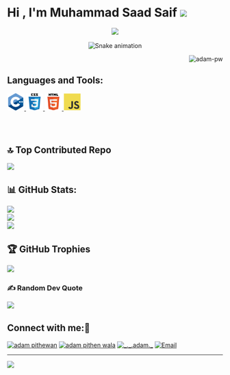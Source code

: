 <h1 align="left"><b>Hi , I'm Muhammad Saad Saif </b><img src="https://media.giphy.com/media/hvRJCLFzcasrR4ia7z/giphy.gif" width="35"></h1>
<!--  -->
<p align="center">
  <a href="https://github.com/DenverCoder1/readme-typing-svg"><img src="https://readme-typing-svg.herokuapp.com?font=Time+New+Roman&color=cyan&size=25&center=true&vCenter=true&width=600&height=100&lines=Computer+Science+Student;"></a>
</p>
<!--snake animation-->
<div align="center">
  <img src="https://profile-readme-generator.com/assets/snake.svg" alt="Snake animation" />
</div>
<!--gif animaiton of computer-->
<p><img align="right" src="https://github.com/Adam-pw/Adam-pw/blob/main/animation_500_kxa883sd.gif" alt="adam-pw" height="350" /></p>

<br>

<h2 align="left">Languages and Tools:</h2>
<p align="left"> 
  <!--cpp-->
  <a href="https://www.w3schools.com/cpp/" target="_blank" rel="noreferrer">
    <img src="https://raw.githubusercontent.com/devicons/devicon/master/icons/cplusplus/cplusplus-original.svg"
      alt="cplusplus" width="40" height="40" /> </a>
  <!--css-->
  <a href="https://www.w3schools.com/css/" target="_blank"
    rel="noreferrer"> <img
      src="https://raw.githubusercontent.com/devicons/devicon/master/icons/css3/css3-original-wordmark.svg" alt="css3"
      width="40" height="40" /> </a>
  <!--html-->
  <a href="https://www.w3.org/html/" target="_blank" rel="noreferrer"> <img
      src="https://raw.githubusercontent.com/devicons/devicon/master/icons/html5/html5-original-wordmark.svg"
      alt="html5" width="40" height="40" /> </a>
  <!--js-->
  <a href="https://developer.mozilla.org/en-US/docs/Web/JavaScript" target="_blank"
    rel="noreferrer"> <img
      src="https://raw.githubusercontent.com/devicons/devicon/master/icons/javascript/javascript-original.svg"
      alt="javascript" width="40" height="40" /> </a> 
   </p>

<br>


<br>


## 🔝 Top Contributed Repo
![](https://github-contributor-stats.vercel.app/api?username=M-Saad-saif&limit=5&theme=transparent&combine_all_yearly_contributions=true)

## 📊 GitHub Stats:
![](https://github-readme-stats.vercel.app/api?username=M-Saad-saif&theme=blue_navy&hide_border=false&include_all_commits=false&count_private=false)<br/>
![](https://nirzak-streak-stats.vercel.app/?user=M-Saad-saif&theme=blue_navy&hide_border=false)<br/>
![](https://github-readme-stats.vercel.app/api/top-langs/?username=M-Saad-saif&theme=blue_navy&hide_border=false&include_all_commits=false&count_private=false&layout=compact)

## 🏆 GitHub Trophies
![](https://github-profile-trophy.vercel.app/?username=M-Saad-saif&theme=radical&no-frame=false&no-bg=true&margin-w=4)

### ✍️ Random Dev Quote
![](https://quotes-github-readme.vercel.app/api?type=horizontal&theme=radical)



<!--socila media accounts-->
<h2 align="left">Connect with me:🤝</h2>
<p align="left">
<!--linkdin-->
  <a href="https://www.linkedin.com/in/Muhammad Saad saif/" target="blank"><img align="center"
      src="https://raw.githubusercontent.com/rahuldkjain/github-profile-readme-generator/master/src/images/icons/Social/linked-in-alt.svg"
      alt="adam pithewan" height="30" width="40" /></a>
<!--facebook-->
  <a href="https://fb.com/Saad Saif" target="blank"><img align="center"
      src="https://raw.githubusercontent.com/rahuldkjain/github-profile-readme-generator/master/src/images/icons/Social/facebook.svg"
      alt="adam pithen wala" height="30" width="40" /></a>
<!--instagram-->
  <a href="https://instagram.com/saadsaifsheikh" target="blank"><img align="center"
      src="https://raw.githubusercontent.com/rahuldkjain/github-profile-readme-generator/master/src/images/icons/Social/instagram.svg"
      alt="_._.adam._" height="30" width="40" /></a>
  <!--Email-->
  <a href="mailto:gcsaadsaif123@gmail.com" target="blank"><img align="center"
      src="https://github.com/user-attachments/assets/6bf9e844-6d01-4dbd-968d-bc7722c734d6" alt="Email" height="60" width="40" /></a>
</p>


---
[![](https://visitcount.itsvg.in/api?id=M-Saad-saif&icon=0&color=0)](https://visitcount.itsvg.in)

<!-- Proudly created with GPRM ( https://gprm.itsvg.in ) -->
